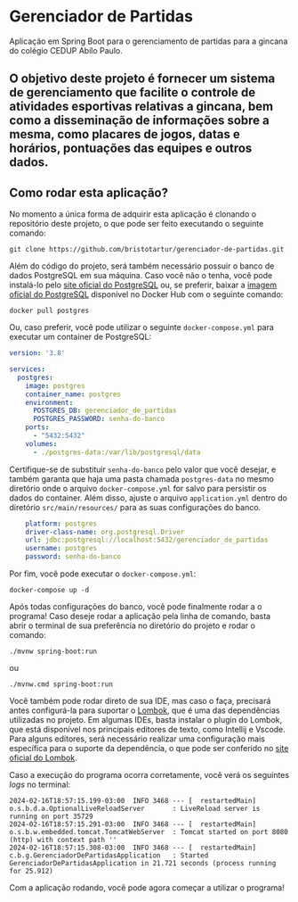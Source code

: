 # Gerenciador de Partidas

Aplicação em Spring Boot para o gerenciamento de partidas para a gincana do colégio CEDUP Abílo Paulo.

O objetivo deste projeto é fornecer um sistema de gerenciamento que facilite o controle de atividades esportivas relativas a gincana, bem como a disseminação de informações sobre a mesma,
como placares de jogos, datas e horários, pontuações das equipes e outros dados.
---
## Como rodar esta aplicação?

No momento a única forma de adquirir esta aplicação é clonando o repositório deste projeto, o que pode ser feito
executando o seguinte comando:

```shell
git clone https://github.com/bristotartur/gerenciador-de-partidas.git
```
Além do código do projeto, será também necessário possuir o banco de dados PostgreSQL em sua máquina.
Caso você não o tenha, você pode instalá-lo pelo [site oficial do PostgreSQL](https://www.postgresql.org/download/) 
ou, se preferir, baixar a [imagem oficial do PostgreSQL](https://hub.docker.com/_/postgres) disponível no Docker Hub com o seguinte comando:

```shell
docker pull postgres
```
Ou, caso preferir, você pode utilizar o seguinte `docker-compose.yml` para executar um container de PostgreSQL:

```yaml
version: '3.8'

services:
  postgres:
    image: postgres
    container_name: postgres
    environment:
      POSTGRES_DB: gerenciador_de_partidas
      POSTGRES_PASSWORD: senha-do-banco
    ports:
      - "5432:5432"
    volumes:
      - ./postgres-data:/var/lib/postgresql/data
```

Certifique-se de substituir `senha-do-banco` pelo valor que você desejar, e também garanta que haja uma pasta chamada `postgres-data` 
no mesmo diretório onde o arquivo `docker-compose.yml` for salvo para persistir os dados do container. 
Além disso, ajuste o arquivo `application.yml` dentro do diretório `src/main/resources/` para as suas configurações do banco.

```yaml
    platform: postgres
    driver-class-name: org.postgresql.Driver
    url: jdbc:postgresql://localhost:5432/gerenciador_de_partidas
    username: postgres
    password: senha-do-banco
```

Por fim, você pode executar o `docker-compose.yml`:

```shell
docker-compose up -d
```

Após todas configurações do banco, você pode finalmente rodar a o programa!
Caso deseje rodar a aplicação pela linha de comando, basta abrir o terminal de sua preferência no diretório do projeto e rodar o comando:

```shell
./mvnw spring-boot:run
```

ou

```shell
./mvnw.cmd spring-boot:run
```

Você também pode rodar direto de sua IDE, mas caso o faça, precisará antes configurá-la para suportar o [Lombok](https://projectlombok.org/), 
que é uma das dependências utilizadas no projeto. 
Em algumas IDEs, basta instalar o plugin do Lombok, que está disponível nos principais editores de texto, como Intellij e Vscode. 
Para alguns editores, será necessário realizar uma configuração mais específica para o suporte da dependência, o que pode ser conferido 
no [site oficial do Lombok](https://projectlombok.org/).

Caso a execução do programa ocorra corretamente, você verá os seguintes *logs* no terminal:

```log
2024-02-16T18:57:15.199-03:00  INFO 3468 --- [  restartedMain] o.s.b.d.a.OptionalLiveReloadServer       : LiveReload server is running on port 35729
2024-02-16T18:57:15.291-03:00  INFO 3468 --- [  restartedMain] o.s.b.w.embedded.tomcat.TomcatWebServer  : Tomcat started on port 8080 (http) with context path ''
2024-02-16T18:57:15.308-03:00  INFO 3468 --- [  restartedMain] c.b.g.GerenciadorDePartidasApplication   : Started GerenciadorDePartidasApplication in 21.721 seconds (process running for 25.912)
```

Com a aplicação rodando, você pode agora começar a utilizar o programa!
